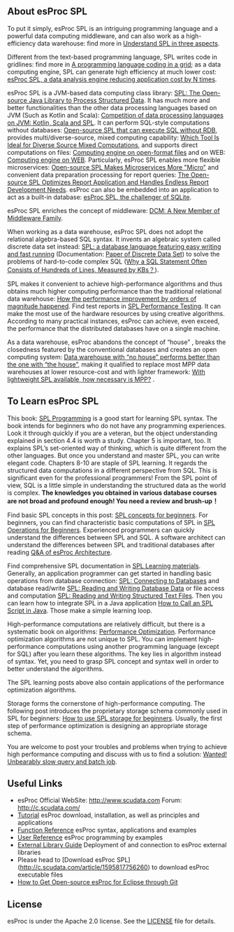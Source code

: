 ##	About esProc SPL


To put it simply, esProc SPL is an intriguing programming language and a powerful data computing middleware, and can also work as a high-efficiency data warehouse: find more in [Understand SPL in three aspects](https://blog.scudata.com/understand-spl-in-three-aspects/).

Different from the text-based programming language, SPL writes code in gridlines: find more in [A programming language coding in a grid](https://blog.scudata.com/a-programming-language-coding-in-a-grid/); as a data computing engine, SPL can generate high efficiency at much lower cost:  [esProc SPL, a data analysis engine reducing application cost by N times](https://blog.scudata.com/esproc-spl-a-data-analysis-engine-reducing-application-cost-by-n-times/).

esProc SPL is a JVM-based data computing class library: [SPL: The Open-source Java Library to Process Structured Data](https://blog.scudata.com/spl-the-open-source-java-library-to-process-structured-data/). It has much more and better functionalities than the other data processing languages based on JVM (Such as Kotlin and Scala): [Competition of data processing languages on JVM: Kotlin, Scala and SPL](https://blog.scudata.com/competition-of-data-processing-languages-on-jvm-kotlin-scala-and-spl/). It can perform SQL-style computations without databases:  [Open-source SPL that can execute SQL without RDB](https://blog.scudata.com/open-source-spl-that-can-execute-sql-without-rdb/), provides multi/diverse-source, mixed computing capability:  [Which Tool Is Ideal for Diverse Source Mixed Computations](https://blog.scudata.com/which-tool-is-ideal-for-diverse-source-mixed-computations/), and supports direct computations on files:  [Computing engine on open-format files](https://blog.scudata.com/computing-engine-on-open-format-files/) and on WEB: [Computing engine on WEB](https://blog.scudata.com/computing-engine-on-web/). Particularly, esProc SPL enables more flexible microservices: [Open-source SPL Makes Microservices More "Micro"](https://blog.scudata.com/open-source-spl-makes-microservices-more-micro/) and convenient data preparation processing for report queries:  [The Open-source SPL Optimizes Report Application and Handles Endless Report Development Needs](https://blog.scudata.com/the-open-source-spl-optimizes-report-application-and-handles-endless-report-development-needs/). esProc can also be embedded into an application to act as a built-in database:  [esProc SPL, the challenger of SQLite](https://blog.scudata.com/esproc-spl-the-challenger-of-sqlite/).

esProc SPL enriches the concept of middleware:  [DCM: A New Member of Middleware Family](https://blog.scudata.com/dcm-a-new-member-of-middleware-family/).

When working as a data warehouse, esProc SPL does not adopt the relational algebra-based SQL syntax. It invents an algebraic system called discrete data set instead:  [SPL: a database language featuring easy writing and fast running](https://blog.scudata.com/spl-a-database-language-featuring-easy-writing-and-fast-running/)  (Documentation: [Paper of Discrete Data Set](https://c.scudata.com/article/1694595486828)) to solve the problems of hard-to-code complex SQL ([Why a SQL Statement Often Consists of Hundreds of Lines, Measured by KBs？](https://blog.scudata.com/why-a-sql-statement-often-consists-of-hundreds-of-lines-measured-by-kbs%ef%bc%9f/)).

SPL makes it convenient to achieve high-performance algorithms and thus obtains much higher computing performance than the traditional relational data warehouse: [How the performance improvement by orders of magnitude happened](https://blog.scudata.com/how-the-performance-improvement-by-orders-of-magnitude-happened/). Find test reports in [SPL Performance Testing](https://blog.scudata.com/spl-technology-evaluation/). It can make the most use of the hardware resources by using creative algorithms. According to many practical instances, esProc can achieve, even exceed, the performance that the distributed databases have on a single machine.

As a data warehouse, esProc abandons the concept of “house” , breaks the closedness featured by the conventional databases and creates an open computing system: [Data warehouse with “no house” performs better than the one with “the house”](https://blog.scudata.com/data-warehouse-with-no-house-performs-better-than-the-one-with-the-house/), making it qualified to replace most MPP data warehouses at lower resource-cost and with lighter framework: [With lightweight SPL available, how necessary is MPP?](https://blog.scudata.com/with-lightweight-spl-available-how-necessary-is-mpp/) .

##	To Learn esProc SPL

This book: [SPL Programming](http://c.scudata.com/article/1634722432114) is a good start for learning SPL syntax. The book intends for beginners who do not have any programming experiences. Look it through quickly if you are a veteran, but the object understanding explained in section 4.4 is worth a study. Chapter 5 is important, too. It explains SPL’s set-oriented way of thinking, which is quite different from the other languages. But once you understand and master SPL, you can write elegant code. Chapters 8-10 are staple of SPL learning. It regards the structured data computations in a different perspective from SQL. This is significant even for the professional programmers! From the SPL point of view, SQL is a little simple in understanding the structured data as the world is complex. **The knowledges you obtained in various database courses are not broad and profound enough! You need a review and brush-up！**

Find basic SPL concepts in this post: [SPL concepts for beginners](https://blog.scudata.com/spl-concepts-for-beginners/). For beginners, you can find characteristic basic computations of SPL in [SPL Operations for Beginners](https://blog.scudata.com/spl-operations-for-beginners/). Experienced programmers can quickly understand the differences between SPL and SQL. A software architect can understand the differences between SPL and traditional databases after reading  [Q&A of esProc Architecture](https://blog.scudata.com/qa-of-esproc-architecture/).

Find comprehensive SPL documentation in  [SPL Learning materials](https://blog.scudata.com/spl-learning-materials/). Generally, an application programmer can get started in handling basic operations from database connection:  [SPL: Connecting to Databases](https://blog.scudata.com/spl-connecting-to-databases/) and database read/write  [SPL: Reading and Writing Database Data](https://blog.scudata.com/spl-reading-and-writing-database-data/) or file access and computation  [SPL: Reading and Writing Structured Text Files](https://blog.scudata.com/spl-reading-and-writing-structured-text-files/). Then you can learn how to integrate SPL in a Java application [How to Call an SPL Script in Java](https://blog.scudata.com/how-to-call-an-spl-script-in-java/). Those make a simple learning loop.

High-performance computations are relatively difficult, but there is a systematic book on algorithms: [Performance Optimization](https://c.scudata.com/article/1641367696194). Performance optimization algorithms are not unique to SPL. You can implement high-performance computations using another programming language (except for SQL) after you learn these algorithms. The key lies in algorithm instead of syntax. Yet, you need to grasp SPL concept and syntax well in order to better understand the algorithms.

The SPL learning posts above also contain applications of the performance optimization algorithms.

Storage forms the cornerstone of high-performance computing. The following post introduces the proprietary storage schema commonly used in SPL for beginners: [How to use SPL storage for beginners](https://blog.scudata.com/how-to-use-spl-storage-for-beginners/). Usually, the first step of performance optimization is designing an appropriate storage schema.

You are welcome to post your troubles and problems when trying to achieve high performance computing and discuss with us to find a solution: [Wanted! Unbearably slow query and batch job](http://www.scudata.com/html/Unbearably-slow-query-and-batch-job.html).



## Useful Links

*   esProc Official WebSite: http://www.scudata.com  Forum: http://c.scudata.com/
*   [Tutorial](http://doc.scudata.com/esproc/tutorial/) esProc download, installation, as well as principles and applications
*   [Function Reference](http://doc.scudata.com/esproc/func/) esProc syntax, applications and examples
*   [User Reference](http://doc.scudata.com/esproc/manual/) esProc programming by examples
*   [External Library Guide](http://doc.scudata.com/esproc/ext/) Deployment of and connection to esProc external libraries
*   Please head to [Download esProc SPL] (http://c.scudata.com/article/1595817756260) to download esProc executable files
*   [How to Get Open-source esProc for Eclipse through Git](http://c.scudata.com/article/1677815008127) 

## License

esProc is under the Apache 2.0 license. See the [LICENSE](./LICENSE) file for details.
